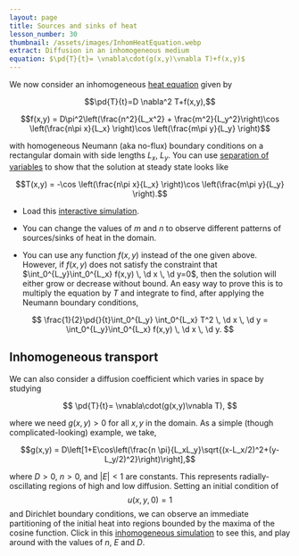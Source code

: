 ```yaml
---
layout: page
title: Sources and sinks of heat
lesson_number: 30
thumbnail: /assets/images/InhomHeatEquation.webp
extract: Diffusion in an inhomogeneous medium
equation: $\pd{T}{t}= \vnabla\cdot(g(x,y)\vnabla T)+f(x,y)$
---
```

We now consider an inhomogeneous [heat equation](https://en.wikipedia.org/wiki/Heat_equation) given by

$$\pd{T}{t}=D \nabla^2 T+f(x,y),$$ 

$$f(x,y) = D\pi^2\left(\frac{n^2}{L_x^2} + \frac{m^2}{L_y^2}\right)\cos \left(\frac{n\pi x}{L_x} \right)\cos \left(\frac{m\pi y}{L_y} \right)$$

with homogeneous Neumann (aka no-flux) boundary conditions on a rectangular domain with side lengths $L_x$, $L_y$. You can use [separation of variables](https://en.wikipedia.org/wiki/Separation_of_variables#Partial_differential_equations) to show that the solution at steady state looks like

$$T(x,y) = -\cos \left(\frac{n\pi x}{L_x} \right)\cos \left(\frac{m\pi y}{L_y} \right).$$

* Load this [interactive simulation](/sim/?preset=inhomogHeatEquation). 

* You can change the values of $m$ and $n$ to observe different patterns of sources/sinks of heat in the domain.

* You can use any function $f(x,y)$ instead of the one given above. However, if $f(x,y)$ does not satisfy the constraint that $\int_0^{L_y}\int_0^{L_x} f(x,y) \, \d x \, \d y=0$, then the solution will either grow or decrease without bound. An easy way to prove this is to multiply the equation by $T$ and integrate to find, after applying the Neumann boundary conditions,
 
$$
\frac{1}{2}\pd{}{t}\int_0^{L_y} \int_0^{L_x} T^2 \, \d x \, \d y = \int_0^{L_y}\int_0^{L_x} f(x,y) \, \d x \, \d y.
$$

## Inhomogeneous transport

We can also consider a diffusion coefficient which varies in space by studying

$$
\pd{T}{t}= \vnabla\cdot(g(x,y)\vnabla T),
$$

where we need $g(x,y)>0$ for all $x,y$ in the domain. As a simple (though complicated-looking) example, we take,

$$g(x,y) = D\left[1+E\cos\left(\frac{n \pi}{L_xL_y}\sqrt{(x-L_x/2)^2+(y-L_y/2)^2}\right)\right],$$

where $D>0$, $n>0$, and $\lvert E\rvert <1$ are constants. This represents radially-oscillating regions of high and low diffusion. Setting an initial condition of $$u(x,y,0)=1$$ and Dirichlet boundary conditions, we can observe an immediate partitioning of the initial heat into regions bounded by the maxima of the cosine function. Click in this [inhomogeneous simulation](/sim/?preset=inhomogDiffusionHeatEquation) to see this, and play around with the values of $n$, $E$ and $D$.
